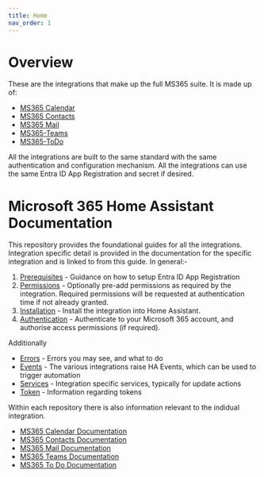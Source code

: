 ```yaml
---
title: Home
nav_order: 1
---
```


# Overview
These are the integrations that make up the full MS365 suite. It is made up of:
* [MS365 Calendar](https://github.com/RogerSelwyn/MS365-Calendar)
* [MS365 Contacts](https://github.com/RogerSelwyn/MS365-Contacts)
* [MS365 Mail](https://github.com/RogerSelwyn/MS365-Mail)
* [MS365-Teams](https://github.com/RogerSelwyn/MS365-Teams)
* [MS365-ToDo](https://github.com/RogerSelwyn/MS365-ToDo)

All the integrations are built to the same standard with the same authentication and configuration mechanism. All the integrations can use the same Entra ID App Registration and secret if desired.

# Microsoft 365 Home Assistant Documentation

This repository provides the foundational guides for all the integrations. Integration specific detail is provided in the documentation for the specific integration and is linked to from this guide. In general:-
1. [Prerequisites](./prerequisites.md) - Guidance on how to setup Entra ID App Registration
1. [Permissions](./permissions.md) - Optionally pre-add permissions as required by the integration. Required permissions will be requested at authentication time if not already granted.
1. [Installation](./installation_and_configuration.md) - Install the integration into Home Assistant.
1. [Authentication](./authentication.md) - Authenticate to your Microsoft 365 account, and authorise access permissions (if required).

Additionally 
* [Errors](./errors.md) - Errors you may see, and what to do
* [Events](./events.md) - The various integrations raise HA Events, which can be used to trigger automation
* [Services](./services.md) - Integration specific services, typically for update actions
* [Token](./token.md) - Information regarding tokens

Within each repository there is also information relevant to the indidual integration.
* [MS365 Calendar Documentation](https://rogerselwyn.github.io/MS365-Calendar/)
* [MS365 Contacts Documentation](https://rogerselwyn.github.io/MS365-Contacts/)
* [MS365 Mail Documentation](https://rogerselwyn.github.io/MS365-Mail/)
* [MS365 Teams Documentation](https://rogerselwyn.github.io/MS365-Teams/)
* [MS365 To Do Documentation](https://rogerselwyn.github.io/MS365-ToDo/)